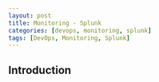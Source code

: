 ```yaml
---
layout: post
title: Monitoring - Splunk
categories: [devops, monitoring, splunk]
tags: [DevOps, Monitoring, Splunk]
---
```


## Introduction